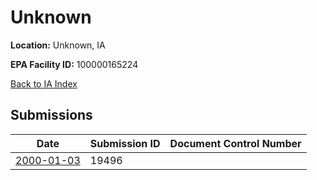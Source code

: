 # Unknown

**Location:** Unknown, IA

**EPA Facility ID:** 100000165224

[Back to IA Index](../../index.md)

## Submissions

| Date | Submission ID | Document Control Number |
|------|--------------|-------------------------|
| [2000-01-03](submissions/19496.md) | 19496 |  |

